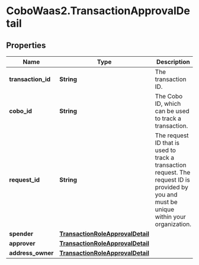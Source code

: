 # CoboWaas2.TransactionApprovalDetail

## Properties

Name | Type | Description | Notes
------------ | ------------- | ------------- | -------------
**transaction_id** | **String** | The transaction ID. | [optional] 
**cobo_id** | **String** | The Cobo ID, which can be used to track a transaction. | [optional] 
**request_id** | **String** | The request ID that is used to track a transaction request. The request ID is provided by you and must be unique within your organization. | [optional] 
**spender** | [**TransactionRoleApprovalDetail**](TransactionRoleApprovalDetail.md) |  | [optional] 
**approver** | [**TransactionRoleApprovalDetail**](TransactionRoleApprovalDetail.md) |  | [optional] 
**address_owner** | [**TransactionRoleApprovalDetail**](TransactionRoleApprovalDetail.md) |  | [optional] 


